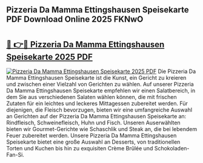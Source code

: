 ## Pizzeria Da Mamma Ettingshausen Speisekarte PDF Download Online 2025 FKNwO

# <h2><a href="http://gc8z95f.nevu.top/?p=Pizzeria+Da+Mamma+Ettingshausen+Speisekarte">🔗 👉🔴 Pizzeria Da Mamma Ettingshausen Speisekarte 2025 PDF</a></h2>

[![Pizzeria Da Mamma Ettingshausen Speisekarte 2025 PDF](https://i.imgur.com/dBaPXMq.png)](http://gc8z95f.nevu.top/?p=Pizzeria+Da+Mamma+Ettingshausen+Speisekarte)
Die Pizzeria Da Mamma Ettingshausen Speisekarte ist die Kunst, ein Gericht zu kreieren und zwischen einer Vielzahl von Gerichten zu wählen. Auf unserer Pizzeria Da Mamma Ettingshausen Speisekarte empfehlen wir einen Salatbereich, in dem Sie aus verschiedenen Salaten wählen können, die mit frischen Zutaten für ein leichtes und leckeres Mittagessen zubereitet werden. Für diejenigen, die Fleisch bevorzugen, bieten wir eine umfangreiche Auswahl an Gerichten auf der Pizzeria Da Mamma Ettingshausen Speisekarte an: Rindfleisch, Schweinefleisch, Huhn und Fisch. Unseren Auserwählten bieten wir Gourmet-Gerichte wie Schaschlik und Steak an, die bei lebendem Feuer zubereitet werden. Unsere Pizzeria Da Mamma Ettingshausen Speisekarte bietet eine große Auswahl an Desserts, von traditionellen Torten und Kuchen bis hin zu exquisiten Crème Brûlée und Schokoladen-Fan-Si.
